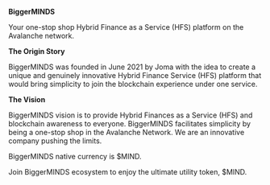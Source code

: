 **BiggerMINDS**

Your one-stop shop Hybrid Finance as a Service (HFS) platform on the Avalanche network.

**The Origin Story**

BiggerMINDS was founded in June 2021 by Joma with the idea to create a unique and genuinely innovative Hybrid Finance Service (HFS) platform that would bring simplicity to join the blockchain experience under one service.

**The Vision**

BiggerMINDS vision is to provide Hybrid Finances as a Service (HFS) and blockchain awareness to everyone. BiggerMINDS facilitates simplicity by being a one-stop shop in the Avalanche Network. We are an innovative company pushing the limits.

BiggerMINDS native currency is $MIND. 

Join BiggerMINDS ecosystem to enjoy the ultimate utility token, $MIND.
